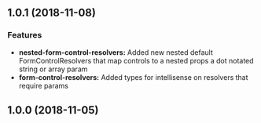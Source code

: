 ## 1.0.1 (2018-11-08)

### Features
* **nested-form-control-resolvers:** Added new nested default FormControlResolvers that map controls to a nested props a dot notated string or array
param
* **form-control-resolvers:** Added types for intellisense on resolvers that require params

## 1.0.0 (2018-11-05)
